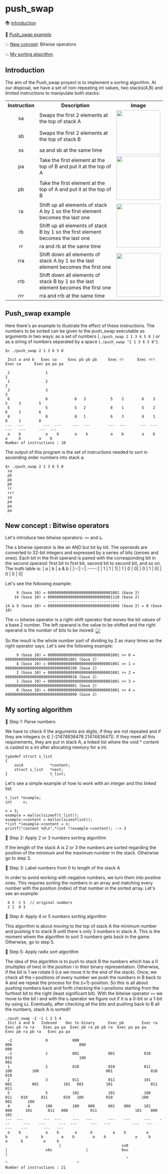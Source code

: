 # push_swap

:books: [Introduction](#introduction)

:bookmark_tabs: [Push_swap example](#push_swap-example)

:collision: [New concept](#new-concept): Bitwise operators

:collision: [My sorting algorithm](#my-sorting-algorithm)
 

## Introduction
The aim of the Push_swap proyect is to implement a sorting algorithm. At our disposal, we have a set of non-repeating int values, two stacks(A,B) and limited instructions to manipulate 
both stacks:

<table>
  <tr>
    <th>Instruction</th>
    <th>Description</th>
    <th>Image</th>
  </tr>
  <tr>
    <td align=center>sa</td>
    <td>  Swaps the first 2 elements at the top of stack A </td>
    <td rowspan = "3" ><img height="140" align=center src="https://user-images.githubusercontent.com/71781441/144010895-74ea4e2c-8650-49d4-a1e0-42107bf805eb.jpg"></td>
  </tr>
  <tr>
    <td align=center>sb</td>
    <td>  Swaps the first 2 elements at the top of stack B </td>
  </tr>
  <tr>
    <td align=center>ss</td>
    <td>   sa and sb at the same time </td>
  </tr>
  <tr>
    <td align=center>pa</td>
    <td>   Take the first element at the top of B and put it at the top of A </td>
    <td rowspan = "2" ><img height="140" align=center src="https://user-images.githubusercontent.com/71781441/144012628-a9b6c50a-c042-4106-8d4a-980defecb2c2.jpg"></td>
  </tr>
  <tr>
    <td align=center>pb</td>
    <td> Take the first element at the top of A and put it at the top of B </td>
  </tr>
  <tr>
    <td align=center>ra</td>
    <td>  Shift up all elements of stack A by 1 so the first element becomes the last one </td>
    <td rowspan = "3" ><img height="140" align=center src="https://user-images.githubusercontent.com/71781441/144011771-0b1d2ae2-7168-4988-9b71-2f834e549447.jpg"></td>
  </tr>
  <tr>
    <td align=center>rb</td>
    <td>  Shift up all elements of stack B by 1 so the first element becomes the last one </td>
  </tr>
  <tr>
    <td align=center>rr</td>
    <td>  ra and rb at the same time </td>
  </tr>
 <tr>
    <td align=center>rra</td>
    <td>  Shift down all elements of stack A by 1 so the last element becomes the first one </td>
    <td rowspan = "3" ><img height="140" align=center src="https://user-images.githubusercontent.com/71781441/144013923-65b627fb-36c2-4992-8c6a-eb00998e334f.jpg"></td>
  </tr>
  <tr>
    <td align=center>rrb</td>
    <td>  Shift down all elements of stack B by 1 so the last element becomes the first one </td>
  </tr>
  <tr>
    <td align=center>rrr</td>
    <td> rra and rrb at the same time </td>
  </tr>
</table>

<!---
| Instruction | Description |
| :---------: | :---------: | 
| ``sa`` | Swaps the first 2 elements at the top of stack ``a`` |
| ``sb`` | Swaps the first 2 elements at the top of stack ``b`` |
| ``ss`` | ``sa`` and ``sb`` at the same time |
| ``pa`` | Take the first element at the top of ``b`` and put it at the top of ``a`` |
| ``pb`` |  Take the first element at the top of ``a`` and put it at the top of ``b`` |
| ``ra`` | Shift up all elements of stack ``a`` by 1 so the first element becomes the last one |
| ``rb`` | Shift up all elements of stack ``b`` by 1 so the first element becomes the last one |
| ``rr`` | ``ra`` and ``rb`` at the same time |
| ``rra`` | Shift down all elements of stack ``a`` by 1 so the last element becomes the first one |
| ``rrb`` | Shift down all elements of stack ``b`` by 1 so the last element becomes the first one |
| ``rrr`` | ``rra`` and ``rrb`` at the same time |
-->


## Push_swap example
Here there's an example to illustrate the effect of these instructions. The numbers to be sorted can be given to the push_swap executable as arguments in two ways: as a set
of numbers (``./push_swap 2 1 3 6 5 8 ``) or as a string of numbers separated by a space (``./push_swap "2 1 3 6 5 8"``).
```
$> ./push_swap 2 1 3 6 5 8
 
 Init a and b   Exec sa     Exec pb pb pb     Exec rr      Exec rrr       Exec sa      Exec pa pa pa
 
 2                1                                                                       1
 1                2                                                                       2
 3                3                                                                       3
 6                6            6   3           5    2        6    3        5     3        5
 5                5            5   2           8    1        5    2        6     2        6
 8                8            8   1           6    3        8    1        8     1        8
---  ---         ---  ---     ---  ---        ---  ---      ---  ---      ---   ---      ---  ---
 a    b           a    b       a    b          a    b        a    b        a     b        a    b
Number of instructions : 10
```
The output of this program is the set of instructions needed to sort in ascending order numbers into stack a:
```
$> ./push_swap 2 1 3 6 5 8
 sa
 pb
 pb
 pb
 rr
 rrr
 sa
 pa
 pa
 pa
```

## New concept : Bitwise operators

Let's introduce two bitwise operators:  `` >> `` and `` & ``. 

The `` & `` bitwise operator is like an AND but bit by bit. The operands are converted to 32-bit integers and expressed by a series of bits (zeroes and ones). Each bit in the first operand is paired with the corresponding bit in the second operand: first bit to first bit, second bit to second bit, and so on.
The truth table is:
| a | b | a & b |
|:-:|:-:| :----:|
| 1 | 1 | 1|
| 1 | 0 | 0|
| 0 | 1 | 0|
| 0 | 0 | 0|

Let's see the following example:
```
     9 (base 10) = 00000000000000000000000000001001 (base 2)
    14 (base 10) = 00000000000000000000000000001110 (base 2)
                   --------------------------------
14 & 9 (base 10) = 00000000000000000000000000001000 (base 2) = 8 (base 10)
```

The `` >> `` bitwise operator is a right-shift operator that moves the bit values of a base 2 number. The left operand is the value to be shifted and the right operand is the number of bits to be moved: <img align=center src=https://user-images.githubusercontent.com/71781441/144030206-1695b649-d0f4-4d24-9f06-2dc4e54d5909.png>

So the result is the whole number part of dividing by 2 as many times as the right operator says. Let's see the following example:
```
     9 (base 10) = 00000000000000000000000000001001 >> 0 = 00000000000000000000000000001001 (base 2)
     4 (base 10) = 00000000000000000000000000001001 >> 1 = 00000000000000000000000000000100 (base 2)
     2 (base 10) = 00000000000000000000000000001001 >> 2 = 00000000000000000000000000000010 (base 2)
     1 (base 10) = 00000000000000000000000000001001 >> 3 = 00000000000000000000000000000001 (base 2)
     0 (base 10) = 00000000000000000000000000001001 >> 4 = 00000000000000000000000000000000 (base 2)
```

## My sorting algorithm

:footprints: Step 1: Parse numbers

We have to check if the arguments are digits, if they are not repeated and if they are integers (n ∈ [-21474836478 2147483647]). If they meet all this requirements, they are put in stack A, a linked list where the void * content is casted to a int after allocating memory for a int. 
```
typedef struct s_list
{
	void			*content;
	struct s_list	*next;
}					t_list;	
```
Let's see a simple example of how to work with an integer and this linked list:
```
t_list *example;
int     n;

n = 3;
example = malloc(sizeof(t_list));
example->content = malloc(sizeof(int));
*(int *)example->content = n;
printf("content %d\n",*(int *)example->content); --> 3
```

:footprints: Step 2: Apply 2 or 3 numbers sorting algorithm

If the length of the stack A is 2 or 3 the numbers are sorted regarding the position of the minimum and the maximum number in the stack.
Otherwise go to step 3.

:footprints: Step 3: Label numbers from 0 to length of the stack A

In order to avoid working with negative numbers, we turn them into positive ones. This requires sorting the numbers in an array and matching every number with the position (index) of that number in the sorted array. Let's see an example:
```
 4 3 -1 5  // original numbers
 2 1  0 3 
```

:footprints: Step 4: Apply 4 or 5 numbers sorting algorithm

This algorithm is about moving to the top of stack A the minimum number and pushing it to stack B until there`s only 3 numbers in stack A. This is the moment whem the algorithm to sort 3 numbers gets back in the game. 
Otherwise, go to step 5.

:footprints: Step 5: Apply radix sort algorithm

The idea of this algorithm is to push to stack B the numbers which has a 0 (multiples of two) in the position i in their binary representation. Otherwise, if the bit is 1 we rotate it (i.e we move it to the end of the stack). Once, we check all the i-positions of every number we push the numbers in B back to A and we repeat the process for the (i+1)-position.
So this is all about pushing numbers back and forth checking the i-positions starting from the furthest bit to the right (least significant bit).
With the bitwise operator `` >> `` we move to the bit i and with the `` & `` operator we figure out if it is a 0-bit or a 1-bit by using `` &1 ``.
Eventually, after checking all the bits and pushing back to B all the numbers, stack A is sorted!!

```
./push_swap -2 -1 1 2 5 4
 Init a and b   Indexed    Dec to binary      Exec pb        Exec ra       Exec pb ra ra    Exec pa pa  Exec pb ra pb pb ra  Exec pa pa pa     Exec pb ra pb ra   Exec pa pa
 
 -2               0           000                                                             000                              000                                  000
 -1               1           001             001             010                	      010                              100                                  001
 1                2           010             010             011	      100 	      100                              001                 010              010
 2                3           011             011             101	      001	      001           101   001          101                 011              011
 5                5           101             101             100	      011    010      011	    010   100          010	           100    001       100
 4		  4	      100	      100    000      001    000      101    000      101	    011   000          011                 101    000       101
---  ---         ---  ---     ---   ---       ---    ---      ---    ---      ---    ---      ---  ---      ---   ---          ---   ---           ---    ---       ---   ---
 a    b           a    b       a      b         a    b         a      b        a      b        a    b        a    b             a     b             a      b         a     b
   					    |                           xx0                             |                 x0x               |               0xx               | 
					                                  ^				                    ^                               ^
Number of instructions : 21

```

